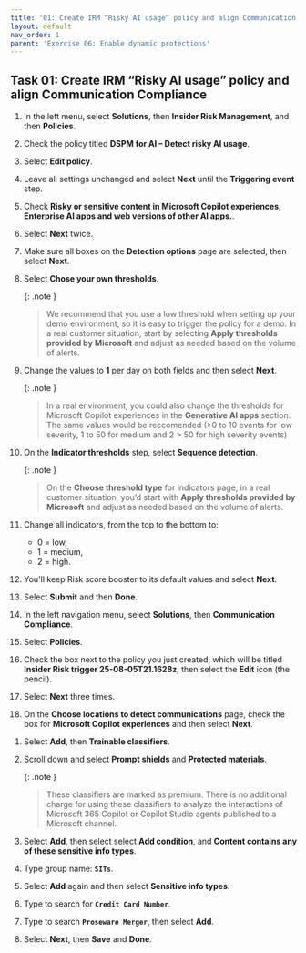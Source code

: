 ```yaml
---
title: '01: Create IRM “Risky AI usage” policy and align Communication Compliance'
layout: default
nav_order: 1
parent: 'Exercise 06: Enable dynamic protections'
---
```


 
## Task 01: Create IRM “Risky AI usage” policy and align Communication Compliance

1. In the left menu, select **Solutions**, then **Insider Risk Management**, and then **Policies**.

1. Check the policy titled **DSPM for AI – Detect risky AI usage**.

1. Select **Edit policy**.

1. Leave all settings unchanged and select **Next** until the **Triggering event** step.

    <!--We might need to move the step below to a different task-->

1. Check **Risky or sensitive content in Microsoft Copilot experiences, Enterprise AI apps and web versions of other AI apps.**.

1. Select **Next** twice. 

1. Make sure all boxes on the **Detection options** page are selected, then select **Next**.

1. Select **Chose your own thresholds**.


    {: .note }
    > We recommend that you use a low threshold when setting up your demo environment, so it is easy to trigger the policy for a demo. In a real customer situation, start by selecting **Apply thresholds provided by Microsoft** and adjust as needed based on the volume of alerts.

1. Change the values to **1** per day on both fields and then select **Next**.

    {: .note }
    > In a real environment, you could also change the thresholds for Microsoft Copilot experiences in the **Generative AI apps** section. The same values would be reccomended (>0 to 10 events for low severity, 1 to 50 for medium and 2 > 50 for high severity events)

1. On the **Indicator thresholds** step, select **Sequence detection**. 

    {: .note }
    > On the **Choose threshold type** for indicators page, in a real customer situation, you’d start with **Apply thresholds provided by Microsoft** and adjust as needed based on the volume of alerts. 
   
1. Change all indicators, from the top to the bottom to:

    - 0 = low, 
    - 1 = medium, 
    - 2 = high. 
    
1. You'll keep Risk score booster to its default values and select **Next**.
    
1. Select **Submit** and then **Done**. 

    <!-- This might be moved to a separate task -----------
    ---------------------------------------------------------->


1. In the left navigation menu, select **Solutions**, then **Communication Compliance**.

1. Select **Policies**. 

1. Check the box next to the policy you just created, which will be titled **Insider Risk trigger 25-08-05T21.1628z**, then select the **Edit** icon (the pencil). 

1. Select **Next** three times. 

1. On the **Choose locations to detect communications** page, check the box for **Microsoft Copilot experiences** and then select **Next**. 

<!--removed as the step is not necessary

    1. In the **Conditions** section, under **Content matches any of these trainable classifiers**, select the **Delete** (trash can) icon to the right of **Threat** and then **Targeted harassment**.
    -->

1. Select **Add**, then **Trainable classifiers**. 

1. Scroll down and select **Prompt shields** and **Protected materials**. 

   {: .note }
   > These classifiers are marked as premium. There is no additional charge for using these classifiers to analyze the interactions of Microsoft 365 Copilot or Copilot Studio agents published to a Microsoft channel. 
   
1. Select **Add**, then select select **Add condition**, and **Content contains any of these sensitive info types**. 

1. Type group name: **`SITs`**. 

1. Select **Add** again and then select **Sensitive info types**. 

1. Type to search for **`Credit Card Number`**. 

1. Type to search **`Proseware Merger`**, then select **Add**. 

1. Select **Next**, then **Save** and **Done**.